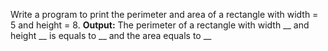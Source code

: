 
Write a program to print the perimeter and area of a rectangle
with width = 5 and height = 8.
**Output:**
The perimeter of a rectangle with width __ and height __ 
is equals to __ and the area equals to __
